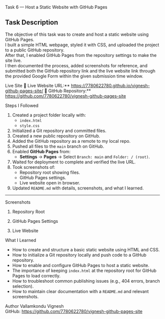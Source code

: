 Task 6 — Host a Static Website with GitHub Pages

## Task Description
The objective of this task was to create and host a static website using GitHub Pages.  
I built a simple HTML webpage, styled it with CSS, and uploaded the project to a public GitHub repository.  
After that, I enabled GitHub Pages from the repository settings to make the site live.  
I then documented the process, added screenshots for reference, and submitted both the GitHub repository link and the live website link through the provided Google Form within the given submission time window.


Live Site
🔗 Live Website URL:** https://7780622780.github.io/vignesh-github-pages-site/ 
🔗 GitHub Repository:** https://github.com/7780622780/vignesh-github-pages-site


Steps I Followed
1. Created a project folder locally with:
   - `index.html`
   - `style.css` 
2. Initialized a Git repository and committed files.
3. Created a new public repository on GitHub.
4. Added the GitHub repository as a remote to my local repo.
5. Pushed all files to the `main` branch on GitHub.
6. Enabled **GitHub Pages** from:
   - **Settings** → **Pages** → Select `Branch: main` and `Folder: / (root)`.
7. Waited for deployment to complete and verified the live URL.
8. Took screenshots of:
   - Repository root showing files.
   - GitHub Pages settings.
   - Live website open in browser.
9. Updated `README.md` with details, screenshots, and what I learned.

---

Screenshots

1. Repository Root

2. GitHub Pages Settings

3. Live Website

What I Learned
- How to create and structure a basic static website using HTML and CSS.
- How to initialize a Git repository locally and push code to a GitHub repository.
- How to enable and configure GitHub Pages to host a static website.
- The importance of keeping `index.html` at the repository root for GitHub Pages to load correctly.
- How to troubleshoot common publishing issues (e.g., 404 errors, branch selection).
- How to maintain clear documentation with a `README.md` and relevant screenshots.


Author
Vallamkondu Vignesh  
GitHub: https://github.com/7780622780/vignesh-github-pages-site
